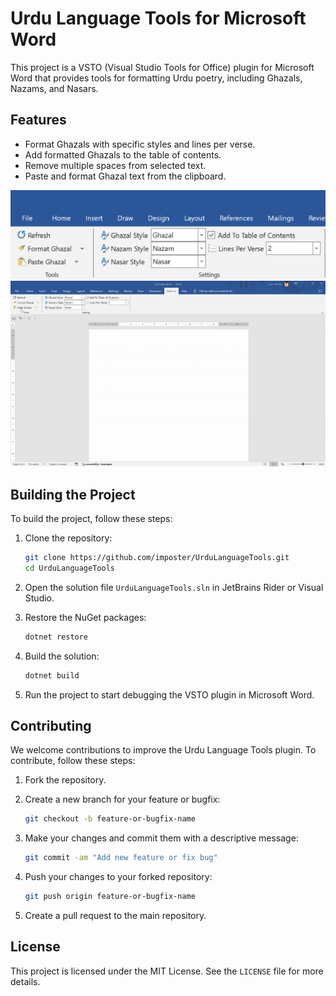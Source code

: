 ﻿# Urdu Language Tools for Microsoft Word

This project is a VSTO (Visual Studio Tools for Office) plugin for Microsoft Word that provides tools for formatting Urdu poetry, including Ghazals, Nazams, and Nasars.

## Features

- Format Ghazals with specific styles and lines per verse.
- Add formatted Ghazals to the table of contents.
- Remove multiple spaces from selected text.
- Paste and format Ghazal text from the clipboard.

![Controls](docs/images/001_controls.png)
![Pasting](docs/images/002_pasting_ghazal.gif)

## Building the Project

To build the project, follow these steps:

1. Clone the repository:
    ```sh
    git clone https://github.com/imposter/UrduLanguageTools.git
    cd UrduLanguageTools
    ```

2. Open the solution file `UrduLanguageTools.sln` in JetBrains Rider or Visual Studio.

3. Restore the NuGet packages:
    ```sh
    dotnet restore
    ```

4. Build the solution:
    ```sh
    dotnet build
    ```

5. Run the project to start debugging the VSTO plugin in Microsoft Word.

## Contributing

We welcome contributions to improve the Urdu Language Tools plugin. To contribute, follow these steps:

1. Fork the repository.

2. Create a new branch for your feature or bugfix:
    ```sh
    git checkout -b feature-or-bugfix-name
    ```

3. Make your changes and commit them with a descriptive message:
    ```sh
    git commit -am "Add new feature or fix bug"
    ```

4. Push your changes to your forked repository:
    ```sh
    git push origin feature-or-bugfix-name
    ```

5. Create a pull request to the main repository.

## License

This project is licensed under the MIT License. See the `LICENSE` file for more details.